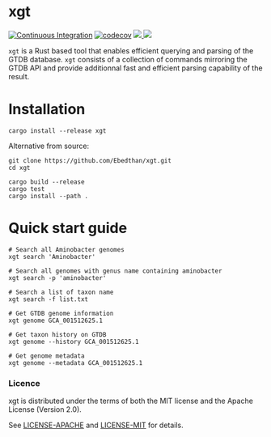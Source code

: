 # xgt
[![Continuous Integration](https://github.com/Ebedthan/xgt/actions/workflows/ci.yml/badge.svg)](https://github.com/Ebedthan/xgt/actions/workflows/ci.yml)
[![codecov](https://codecov.io/gh/Ebedthan/xgt/branch/main/graph/badge.svg?token=OFAOB6K5KB)](https://codecov.io/gh/Ebedthan/xgt)
<a href="https://github.com/Ebedthan/xgt/blob/main/LICENSE-MIT">
    <img src="https://img.shields.io/badge/license-MIT-blue?style=flat">
</a>
<a href="https://github.com/Ebedthan/xgt/blob/main/LICENSE-APACHE">
    <img src="https://img.shields.io/badge/license-APACHE-blue?style=flat">
</a>

`xgt` is a Rust based tool that enables efficient querying and parsing of the GTDB database. `xgt` consists of a collection of commands mirroring the GTDB API and provide additionnal fast and efficient parsing capability of the result.

# Installation

```
cargo install --release xgt
```

Alternative from source:

```
git clone https://github.com/Ebedthan/xgt.git
cd xgt

cargo build --release
cargo test
cargo install --path .
```

# Quick start guide

```
# Search all Aminobacter genomes
xgt search 'Aminobacter'

# Search all genomes with genus name containing aminobacter
xgt search -p 'aminobacter'

# Search a list of taxon name
xgt search -f list.txt

# Get GTDB genome information
xgt genome GCA_001512625.1

# Get taxon history on GTDB
xgt genome --history GCA_001512625.1

# Get genome metadata
xgt genome --metadata GCA_001512625.1
```

### Licence
xgt is distributed under the terms of both the MIT license and the Apache License (Version 2.0).

See [LICENSE-APACHE](https://github.com/Ebedthan/xgt/blob/main/LICENSE-APACHE) and [LICENSE-MIT](https://github.com/Ebedthan/xgt/blob/main/LICENSE-MIT) for details.